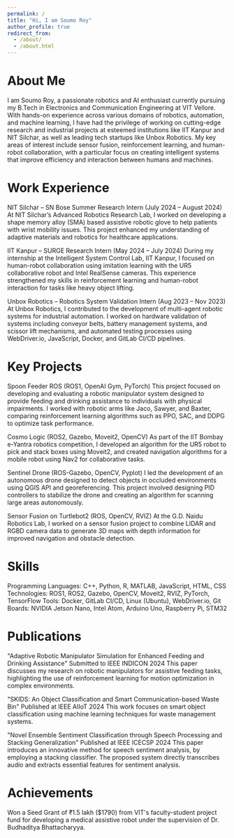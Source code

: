 ```yaml
---
permalink: /
title: "Hi, I am Soumo Roy"
author_profile: true
redirect_from: 
  - /about/
  - /about.html
---
```


About Me
======
I am Soumo Roy, a passionate robotics and AI enthusiast currently pursuing my B.Tech in Electronics and Communication Engineering at VIT Vellore. With hands-on experience across various domains of robotics, automation, and machine learning, I have had the privilege of working on cutting-edge research and industrial projects at esteemed institutions like IIT Kanpur and NIT Silchar, as well as leading tech startups like Unbox Robotics. My key areas of interest include sensor fusion, reinforcement learning, and human-robot collaboration, with a particular focus on creating intelligent systems that improve efficiency and interaction between humans and machines.

Work Experience
======
NIT Silchar – SN Bose Summer Research Intern (July 2024 – August 2024)
At NIT Silchar’s Advanced Robotics Research Lab, I worked on developing a shape memory alloy (SMA) based assistive robotic glove to help patients with wrist mobility issues. This project enhanced my understanding of adaptive materials and robotics for healthcare applications.

IIT Kanpur – SURGE Research Intern (May 2024 – July 2024)
During my internship at the Intelligent System Control Lab, IIT Kanpur, I focused on human-robot collaboration using imitation learning with the UR5 collaborative robot and Intel RealSense cameras. This experience strengthened my skills in reinforcement learning and human-robot interaction for tasks like heavy object lifting.

Unbox Robotics – Robotics System Validation Intern (Aug 2023 – Nov 2023)
At Unbox Robotics, I contributed to the development of multi-agent robotic systems for industrial automation. I worked on hardware validation of systems including conveyor belts, battery management systems, and scissor lift mechanisms, and automated testing processes using WebDriver.io, JavaScript, Docker, and GitLab CI/CD pipelines.

Key Projects
======
Spoon Feeder ROS (ROS1, OpenAI Gym, PyTorch)
This project focused on developing and evaluating a robotic manipulator system designed to provide feeding and drinking assistance to individuals with physical impairments. I worked with robotic arms like Jaco, Sawyer, and Baxter, comparing reinforcement learning algorithms such as PPO, SAC, and DDPG to optimize task performance.

Cosmo Logic (ROS2, Gazebo, Moveit2, OpenCV)
As part of the IIT Bombay e-Yantra robotics competition, I developed an algorithm for the UR5 robot to pick and stack boxes using Moveit2, and created navigation algorithms for a mobile robot using Nav2 for collaborative tasks.

Sentinel Drone (ROS-Gazebo, OpenCV, Pyplot)
I led the development of an autonomous drone designed to detect objects in occluded environments using QGIS API and georeferencing. This project involved designing PID controllers to stabilize the drone and creating an algorithm for scanning large areas autonomously.

Sensor Fusion on Turtlebot2 (ROS, OpenCV, RVIZ)
At the G.D. Naidu Robotics Lab, I worked on a sensor fusion project to combine LIDAR and RGBD camera data to generate 3D maps with depth information for improved navigation and obstacle detection.

Skills
======
Programming Languages: C++, Python, R, MATLAB, JavaScript, HTML, CSS
Technologies: ROS1, ROS2, Gazebo, OpenCV, Moveit2, RVIZ, PyTorch, TensorFlow
Tools: Docker, GitLab CI/CD, Linux (Ubuntu), WebDriver.io, Git
Boards: NVIDIA Jetson Nano, Intel Atom, Arduino Uno, Raspberry Pi, STM32

Publications
======
"Adaptive Robotic Manipulator Simulation for Enhanced Feeding and Drinking Assistance"
Submitted to IEEE INDICON 2024
This paper discusses my research on robotic manipulators for assistive feeding tasks, highlighting the use of reinforcement learning for motion optimization in complex environments.

"SKIDS: An Object Classification and Smart Communication-based Waste Bin"
Published at IEEE AIIoT 2024
This work focuses on smart object classification using machine learning techniques for waste management systems.

"Novel Ensemble Sentiment Classification through Speech Processing and Stacking Generalization"
Published at IEEE ICECSP 2024
This paper introduces an innovative method for speech sentiment analysis, by employing a stacking classifier. The proposed system directly transcribes audio and extracts essential features for sentiment analysis. 

Achievements
======
Won a Seed Grant of ₹1.5 lakh ($1790) from VIT's faculty-student project fund for developing a medical assistive robot under the supervision of Dr. Budhaditya Bhattacharyya.


<!-- This is the front page of a website that is powered by the [Academic Pages template](https://github.com/academicpages/academicpages.github.io) and hosted on GitHub pages. [GitHub pages](https://pages.github.com) is a free service in which websites are built and hosted from code and data stored in a GitHub repository, automatically updating when a new commit is made to the respository. This template was forked from the [Minimal Mistakes Jekyll Theme](https://mmistakes.github.io/minimal-mistakes/) created by Michael Rose, and then extended to support the kinds of content that academics have: publications, talks, teaching, a portfolio, blog posts, and a dynamically-generated CV. You can fork [this repository](https://github.com/academicpages/academicpages.github.io) right now, modify the configuration and markdown files, add your own PDFs and other content, and have your own site for free, with no ads! An older version of this template powers my own personal website at [stuartgeiger.com](http://stuartgeiger.com), which uses [this Github repository](https://github.com/staeiou/staeiou.github.io).

A data-driven personal website
======
Like many other Jekyll-based GitHub Pages templates, Academic Pages makes you separate the website's content from its form. The content & metadata of your website are in structured markdown files, while various other files constitute the theme, specifying how to transform that content & metadata into HTML pages. You keep these various markdown (.md), YAML (.yml), HTML, and CSS files in a public GitHub repository. Each time you commit and push an update to the repository, the [GitHub pages](https://pages.github.com/) service creates static HTML pages based on these files, which are hosted on GitHub's servers free of charge.

Many of the features of dynamic content management systems (like Wordpress) can be achieved in this fashion, using a fraction of the computational resources and with far less vulnerability to hacking and DDoSing. You can also modify the theme to your heart's content without touching the content of your site. If you get to a point where you've broken something in Jekyll/HTML/CSS beyond repair, your markdown files describing your talks, publications, etc. are safe. You can rollback the changes or even delete the repository and start over -- just be sure to save the markdown files! Finally, you can also write scripts that process the structured data on the site, such as [this one](https://github.com/academicpages/academicpages.github.io/blob/master/talkmap.ipynb) that analyzes metadata in pages about talks to display [a map of every location you've given a talk](https://academicpages.github.io/talkmap.html).

Getting started
======
1. Register a GitHub account if you don't have one and confirm your e-mail (required!)
1. Fork [this repository](https://github.com/academicpages/academicpages.github.io) by clicking the "fork" button in the top right. 
1. Go to the repository's settings (rightmost item in the tabs that start with "Code", should be below "Unwatch"). Rename the repository "[your GitHub username].github.io", which will also be your website's URL.
1. Set site-wide configuration and create content & metadata (see below -- also see [this set of diffs](http://archive.is/3TPas) showing what files were changed to set up [an example site](https://getorg-testacct.github.io) for a user with the username "getorg-testacct")
1. Upload any files (like PDFs, .zip files, etc.) to the files/ directory. They will appear at https://[your GitHub username].github.io/files/example.pdf.  
1. Check status by going to the repository settings, in the "GitHub pages" section

Site-wide configuration
------
The main configuration file for the site is in the base directory in [_config.yml](https://github.com/academicpages/academicpages.github.io/blob/master/_config.yml), which defines the content in the sidebars and other site-wide features. You will need to replace the default variables with ones about yourself and your site's github repository. The configuration file for the top menu is in [_data/navigation.yml](https://github.com/academicpages/academicpages.github.io/blob/master/_data/navigation.yml). For example, if you don't have a portfolio or blog posts, you can remove those items from that navigation.yml file to remove them from the header. 

Create content & metadata
------
For site content, there is one markdown file for each type of content, which are stored in directories like _publications, _talks, _posts, _teaching, or _pages. For example, each talk is a markdown file in the [_talks directory](https://github.com/academicpages/academicpages.github.io/tree/master/_talks). At the top of each markdown file is structured data in YAML about the talk, which the theme will parse to do lots of cool stuff. The same structured data about a talk is used to generate the list of talks on the [Talks page](https://academicpages.github.io/talks), each [individual page](https://academicpages.github.io/talks/2012-03-01-talk-1) for specific talks, the talks section for the [CV page](https://academicpages.github.io/cv), and the [map of places you've given a talk](https://academicpages.github.io/talkmap.html) (if you run this [python file](https://github.com/academicpages/academicpages.github.io/blob/master/talkmap.py) or [Jupyter notebook](https://github.com/academicpages/academicpages.github.io/blob/master/talkmap.ipynb), which creates the HTML for the map based on the contents of the _talks directory).

**Markdown generator**

I have also created [a set of Jupyter notebooks](https://github.com/academicpages/academicpages.github.io/tree/master/markdown_generator
) that converts a CSV containing structured data about talks or presentations into individual markdown files that will be properly formatted for the Academic Pages template. The sample CSVs in that directory are the ones I used to create my own personal website at stuartgeiger.com. My usual workflow is that I keep a spreadsheet of my publications and talks, then run the code in these notebooks to generate the markdown files, then commit and push them to the GitHub repository.

How to edit your site's GitHub repository
------
Many people use a git client to create files on their local computer and then push them to GitHub's servers. If you are not familiar with git, you can directly edit these configuration and markdown files directly in the github.com interface. Navigate to a file (like [this one](https://github.com/academicpages/academicpages.github.io/blob/master/_talks/2012-03-01-talk-1.md) and click the pencil icon in the top right of the content preview (to the right of the "Raw | Blame | History" buttons). You can delete a file by clicking the trashcan icon to the right of the pencil icon. You can also create new files or upload files by navigating to a directory and clicking the "Create new file" or "Upload files" buttons. 

Example: editing a markdown file for a talk
![Editing a markdown file for a talk](/images/editing-talk.png)

For more info
------
More info about configuring Academic Pages can be found in [the guide](https://academicpages.github.io/markdown/). The [guides for the Minimal Mistakes theme](https://mmistakes.github.io/minimal-mistakes/docs/configuration/) (which this theme was forked from) might also be helpful. -->
